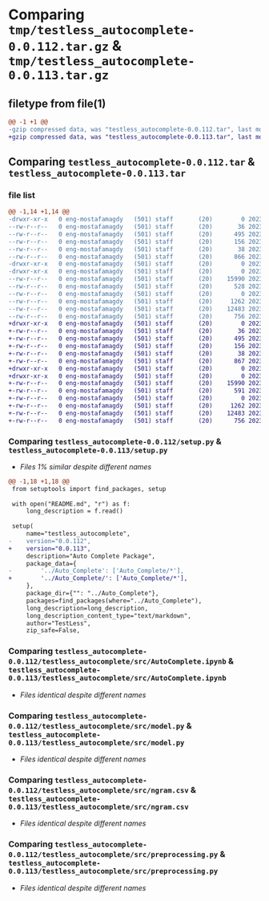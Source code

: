 # Comparing `tmp/testless_autocomplete-0.0.112.tar.gz` & `tmp/testless_autocomplete-0.0.113.tar.gz`

## filetype from file(1)

```diff
@@ -1 +1 @@
-gzip compressed data, was "testless_autocomplete-0.0.112.tar", last modified: Sun Jun 25 19:23:08 2023, max compression
+gzip compressed data, was "testless_autocomplete-0.0.113.tar", last modified: Sun Jun 25 19:48:34 2023, max compression
```

## Comparing `testless_autocomplete-0.0.112.tar` & `testless_autocomplete-0.0.113.tar`

### file list

```diff
@@ -1,14 +1,14 @@
-drwxr-xr-x   0 eng-mostafamagdy   (501) staff       (20)        0 2023-06-25 19:23:08.573151 testless_autocomplete-0.0.112/
--rw-r--r--   0 eng-mostafamagdy   (501) staff       (20)       36 2023-06-25 18:48:55.000000 testless_autocomplete-0.0.112/MANIFEST.in
--rw-r--r--   0 eng-mostafamagdy   (501) staff       (20)      495 2023-06-25 19:23:08.572948 testless_autocomplete-0.0.112/PKG-INFO
--rw-r--r--   0 eng-mostafamagdy   (501) staff       (20)      156 2023-06-25 15:07:09.000000 testless_autocomplete-0.0.112/README.md
--rw-r--r--   0 eng-mostafamagdy   (501) staff       (20)       38 2023-06-25 19:23:08.573205 testless_autocomplete-0.0.112/setup.cfg
--rw-r--r--   0 eng-mostafamagdy   (501) staff       (20)      866 2023-06-25 19:22:57.000000 testless_autocomplete-0.0.112/setup.py
-drwxr-xr-x   0 eng-mostafamagdy   (501) staff       (20)        0 2023-06-25 19:23:08.568630 testless_autocomplete-0.0.112/testless_autocomplete/
-drwxr-xr-x   0 eng-mostafamagdy   (501) staff       (20)        0 2023-06-25 19:23:08.572414 testless_autocomplete-0.0.112/testless_autocomplete/src/
--rw-r--r--   0 eng-mostafamagdy   (501) staff       (20)    15990 2023-06-25 15:07:09.000000 testless_autocomplete-0.0.112/testless_autocomplete/src/AutoComplete.ipynb
--rw-r--r--   0 eng-mostafamagdy   (501) staff       (20)      528 2023-06-25 19:20:58.000000 testless_autocomplete-0.0.112/testless_autocomplete/src/AutoCompleteAPI.py
--rw-r--r--   0 eng-mostafamagdy   (501) staff       (20)        0 2023-06-25 15:07:09.000000 testless_autocomplete-0.0.112/testless_autocomplete/src/__init__.py
--rw-r--r--   0 eng-mostafamagdy   (501) staff       (20)     1262 2023-06-25 15:07:09.000000 testless_autocomplete-0.0.112/testless_autocomplete/src/model.py
--rw-r--r--   0 eng-mostafamagdy   (501) staff       (20)    12483 2023-06-25 15:07:09.000000 testless_autocomplete-0.0.112/testless_autocomplete/src/ngram.csv
--rw-r--r--   0 eng-mostafamagdy   (501) staff       (20)      756 2023-06-25 15:07:09.000000 testless_autocomplete-0.0.112/testless_autocomplete/src/preprocessing.py
+drwxr-xr-x   0 eng-mostafamagdy   (501) staff       (20)        0 2023-06-25 19:48:34.953907 testless_autocomplete-0.0.113/
+-rw-r--r--   0 eng-mostafamagdy   (501) staff       (20)       36 2023-06-25 18:48:55.000000 testless_autocomplete-0.0.113/MANIFEST.in
+-rw-r--r--   0 eng-mostafamagdy   (501) staff       (20)      495 2023-06-25 19:48:34.953664 testless_autocomplete-0.0.113/PKG-INFO
+-rw-r--r--   0 eng-mostafamagdy   (501) staff       (20)      156 2023-06-25 15:07:09.000000 testless_autocomplete-0.0.113/README.md
+-rw-r--r--   0 eng-mostafamagdy   (501) staff       (20)       38 2023-06-25 19:48:34.953983 testless_autocomplete-0.0.113/setup.cfg
+-rw-r--r--   0 eng-mostafamagdy   (501) staff       (20)      867 2023-06-25 19:47:44.000000 testless_autocomplete-0.0.113/setup.py
+drwxr-xr-x   0 eng-mostafamagdy   (501) staff       (20)        0 2023-06-25 19:48:34.948380 testless_autocomplete-0.0.113/testless_autocomplete/
+drwxr-xr-x   0 eng-mostafamagdy   (501) staff       (20)        0 2023-06-25 19:48:34.952971 testless_autocomplete-0.0.113/testless_autocomplete/src/
+-rw-r--r--   0 eng-mostafamagdy   (501) staff       (20)    15990 2023-06-25 15:07:09.000000 testless_autocomplete-0.0.113/testless_autocomplete/src/AutoComplete.ipynb
+-rw-r--r--   0 eng-mostafamagdy   (501) staff       (20)      591 2023-06-25 19:41:35.000000 testless_autocomplete-0.0.113/testless_autocomplete/src/AutoCompleteAPI.py
+-rw-r--r--   0 eng-mostafamagdy   (501) staff       (20)        0 2023-06-25 15:07:09.000000 testless_autocomplete-0.0.113/testless_autocomplete/src/__init__.py
+-rw-r--r--   0 eng-mostafamagdy   (501) staff       (20)     1262 2023-06-25 15:07:09.000000 testless_autocomplete-0.0.113/testless_autocomplete/src/model.py
+-rw-r--r--   0 eng-mostafamagdy   (501) staff       (20)    12483 2023-06-25 15:07:09.000000 testless_autocomplete-0.0.113/testless_autocomplete/src/ngram.csv
+-rw-r--r--   0 eng-mostafamagdy   (501) staff       (20)      756 2023-06-25 15:07:09.000000 testless_autocomplete-0.0.113/testless_autocomplete/src/preprocessing.py
```

### Comparing `testless_autocomplete-0.0.112/setup.py` & `testless_autocomplete-0.0.113/setup.py`

 * *Files 1% similar despite different names*

```diff
@@ -1,18 +1,18 @@
 from setuptools import find_packages, setup
 
 with open("README.md", "r") as f:
     long_description = f.read()
 
 setup(
     name="testless_autocomplete",
-    version="0.0.112",
+    version="0.0.113",
     description="Auto Complete Package",
     package_data={
-        '../Auto_Complete': ['Auto_Complete/*'],
+        '../Auto_Complete/': ['Auto_Complete/*'],
     },
     package_dir={"": "../Auto_Complete"},
     packages=find_packages(where="../Auto_Complete"),
     long_description=long_description,
     long_description_content_type="text/markdown",
     author="TestLess",
     zip_safe=False,
```

### Comparing `testless_autocomplete-0.0.112/testless_autocomplete/src/AutoComplete.ipynb` & `testless_autocomplete-0.0.113/testless_autocomplete/src/AutoComplete.ipynb`

 * *Files identical despite different names*

### Comparing `testless_autocomplete-0.0.112/testless_autocomplete/src/model.py` & `testless_autocomplete-0.0.113/testless_autocomplete/src/model.py`

 * *Files identical despite different names*

### Comparing `testless_autocomplete-0.0.112/testless_autocomplete/src/ngram.csv` & `testless_autocomplete-0.0.113/testless_autocomplete/src/ngram.csv`

 * *Files identical despite different names*

### Comparing `testless_autocomplete-0.0.112/testless_autocomplete/src/preprocessing.py` & `testless_autocomplete-0.0.113/testless_autocomplete/src/preprocessing.py`

 * *Files identical despite different names*

